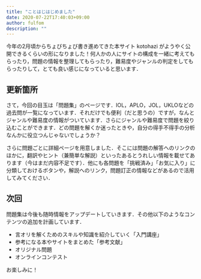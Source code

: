 ```yaml
---
title: "ことはじはじめました"
date: 2020-07-22T17:40:03+09:00
author: fulfom
description: ""
---
```


今年の2月頃からちょびちょび書き進めてきた本サイト kotohazi がようやく公開できるくらいの形になりました！何人かの人にサイトの構成を一緒に考えてもらったり，問題の情報を整理してもらったり，難易度やジャンルの判定をしてもらったりして，とても良い感じになっていると思います．

## 更新箇所

さて，今回の目玉は「問題集」のページです．IOL，APLO，JOL，UKLOなどの過去問が一覧になっています．それだけでも便利（だと思うの）ですが，なんとジャンルや難易度の情報がついています．さらにジャンルや難易度で問題を絞り込むことができます．どの問題を解くか迷ったときや，自分の得手不得手の分析なんかに役立つんじゃないでしょうか？

さらに問題ごとに詳細ページを用意しました．そこには問題の解答へのリンクのほかに，翻訳やヒント（兼簡単な解説）といったあるとうれしい情報を載せてあります（今はまだ内容不足です）．他にも各問題を「挑戦済み」「お気に入り」に分類しておけるボタンや，解説へのリンク，問題訂正の情報などがあるので活用してみてください．

## 次回

問題集は今後も随時情報をアップデートしていきます．その他以下のようなコンテンツの追加を計画しています．

- 言オリを解くためのスキルや知識を紹介していく「入門講座」
- 参考になる本やサイトをまとめた「参考文献」
- オリジナル問題
- オンラインコンテスト

お楽しみに！
